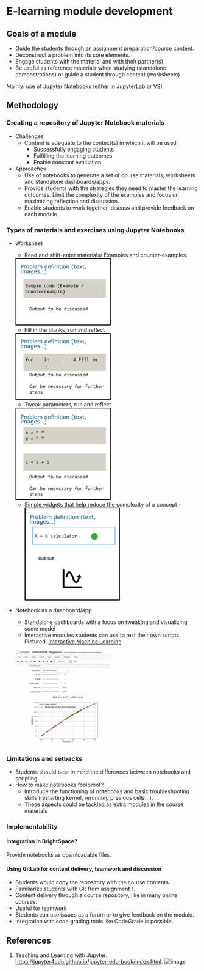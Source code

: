 # E-learning module development
## Goals of a module
- Guide the students through an assignment preparation/course content.
- Deconstruct a problem into its core elements. 
- Engage students with the material and with their partner(s)
- Be useful as reference materials when studying (standalone demonstrations) or guide a student through content (worksheets)

Mainly: use of Jupyter Notebooks (either in JupyterLab or VS)


## Methodology
### Creating a repository of Jupyter Notebook materials
- Challenges
  - Content is adequate to the context(s) in which it will be used
	- Successfully engaging students
	- Fulfilling the learning outcomes
	- Enable constant evaluation
- Approaches
	- Use of notebooks to generate a set of course materials, worksheets and standalone dashboards/apps.
	- Provide students with the strategies they need to master the learning outcomes. Limit the complexity of the examples and focus on maximizing reflection and discussion.
	- Enable students to work together, discuss and provide feedback on each module.

### Types of materials and exercises using Jupyter Notebooks
- Worksheet
	- Read and shift-enter materials/ Examples and counter-examples.
	<img src="files/read_material.png" width = "250">
	
	- Fill in the blanks, run and reflect
	<img src="files/fill_material.png" width = "250">
	
	- Tweak parameters, run and reflect
	<img src="files/tweak.png" width = "250">
	
	- Simple widgets that help reduce the complexity of a concept
	-<img src="files/widget.png" width = "250">

	
- Notebook as a dashboard/app
	- Standalone dashboards with a focus on tweaking and visualizing some model
	- Interactive modules students can use to test their own scripts Pictured: [Interactive Machine Learning](https://github.com/tirthajyoti/Interactive_Machine_Learning)
	
	<a href="https://github.com/tirthajyoti/Interactive_Machine_Learning"><img src="files/example_tirthajyoti.gif" width = "250"></a>
	
### Limitations and setbacks
-	Students should bear in mind the differences between notebooks and scripting.
-	How to make notebooks foolproof?
	-	Introduce the functioning of notebooks and basic troubleshooting skills  (restarting kernel, rerunning previous cells…).
	-	These aspects could be tackled as extra modules in the course materials

### Implementability

#### Integration in BrightSpace?
Provide notebooks as downloadable files.

#### Using GitLab for content delivery, teamwork and discussion
-	Students would copy the repository with the course contents. 
-	Familiarize students with Git from assignment 1. 
-	Content delivery through a course repository, like in many online courses. 
-	Useful for teamwork
-	Students can use issues as a forum or to give feedback on the module.
-	Integration with code grading tools like CodeGrade is possible.

## References

1.	Teaching and Learning with Jupyter. https://jupyter4edu.github.io/jupyter-edu-book/index.html.
![image](https://user-images.githubusercontent.com/83466805/153851673-b37303b3-2676-4206-9cf5-f39c6194e6af.png)



